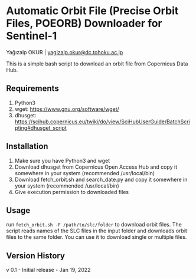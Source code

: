 # Automatic Orbit File (Precise Orbit Files, POEORB) Downloader for Sentinel-1

Yağızalp OKUR | yagizalp.okur@dc.tohoku.ac.jp

This is a simple bash script to download an orbit file from Copernicus Data Hub.

## Requirements

1. Python3
2. wget: https://www.gnu.org/software/wget/
3. dhusget: https://scihub.copernicus.eu/twiki/do/view/SciHubUserGuide/BatchScripting#dhusget_script

## Installation

1. Make sure you have Python3 and wget
2. Download dhusget from Copernicus Open Access Hub and copy it somewhere in your system (recommended /usr/local/bin)
3. Download fetch_orbit.sh and search_date.py and copy it somewhere in your system (recommended /usr/local/bin)
4. Give execution permission to downloaded files

## Usage

run ```fetch_orbit.sh -F /path/to/slc/folder``` to download orbit files.
The script reads names of the SLC files in the input folder and downloads orbit files to the same folder.
You can use it to download single or multiple files.

## Version History

v 0.1 - Initial release - Jan 19, 2022
